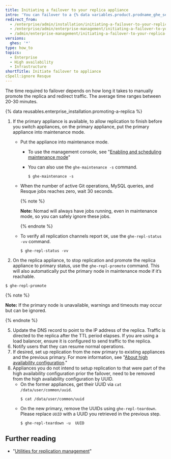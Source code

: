 ```yaml
---
title: Initiating a failover to your replica appliance
intro: 'You can failover to a {% data variables.product.prodname_ghe_server %} replica appliance using the command line for maintenance and testing, or if the primary appliance fails.'
redirect_from:
  - /enterprise/admin/installation/initiating-a-failover-to-your-replica-appliance
  - /enterprise/admin/enterprise-management/initiating-a-failover-to-your-replica-appliance
  - /admin/enterprise-management/initiating-a-failover-to-your-replica-appliance
versions:
  ghes: '*'
type: how_to
topics:
  - Enterprise
  - High availability
  - Infrastructure
shortTitle: Initiate failover to appliance
cSpell:ignore Resque
---
```

The time required to failover depends on how long it takes to manually promote the replica and redirect traffic. The average time ranges between 20-30 minutes.

{% data reusables.enterprise_installation.promoting-a-replica %}

1. If the primary appliance is available, to allow replication to finish before you switch appliances, on the primary appliance, put the primary appliance into maintenance mode.

    - Put the appliance into maintenance mode.

       - To use the management console, see "[Enabling and scheduling maintenance mode](/enterprise/admin/guides/installation/enabling-and-scheduling-maintenance-mode/)"

       - You can also use the `ghe-maintenance -s` command.
         ```shell
         $ ghe-maintenance -s
         ```

   - When the number of active Git operations, MySQL queries, and Resque jobs reaches zero, wait 30 seconds. 

      {% note %}

      **Note:** Nomad will always have jobs running, even in maintenance mode, so you can safely ignore these jobs.
    
      {% endnote %}

   - To verify all replication channels report `OK`, use the `ghe-repl-status -vv` command.

      ```shell
      $ ghe-repl-status -vv
      ```

4. On the replica appliance, to stop replication and promote the replica appliance to primary status, use the `ghe-repl-promote` command. This will also automatically put the primary node in maintenance mode if it’s reachable.
  ```shell
  $ ghe-repl-promote
  ```

   {% note %}

   **Note:** If the primary node is unavailable, warnings and timeouts may occur but can be ignored.

  {% endnote %}

5. Update the DNS record to point to the IP address of the replica. Traffic is directed to the replica after the TTL period elapses. If you are using a load balancer, ensure it is configured to send traffic to the replica.
6. Notify users that they can resume normal operations.
7. If desired, set up replication from the new primary to existing appliances and the previous primary. For more information, see "[About high availability configuration](/enterprise/admin/guides/installation/about-high-availability-configuration/#utilities-for-replication-management)."
8. Appliances you do not intend to setup replication to that were part of the high availability configuration prior the failover, need to be removed from the high availability configuration by UUID.
    - On the former appliances, get their UUID via `cat /data/user/common/uuid`.
      ```shell
      $ cat /data/user/common/uuid
      ```
    - On the new primary, remove the UUIDs using `ghe-repl-teardown`. Please replace *`UUID`* with a UUID you retrieved in the previous step.
      ```shell
      $ ghe-repl-teardown -u  UUID
      ```

## Further reading

- "[Utilities for replication management](/enterprise/admin/guides/installation/about-high-availability-configuration/#utilities-for-replication-management)"
